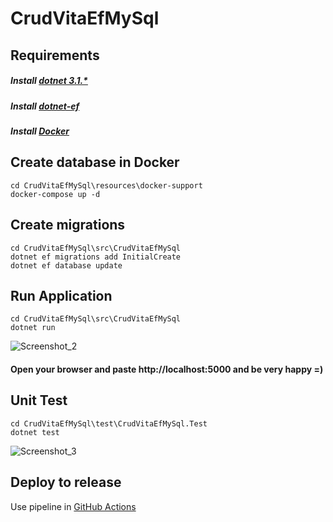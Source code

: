 # CrudVitaEfMySql 

## Requirements
##### Install [dotnet 3.1.*](https://dotnet.microsoft.com/download/dotnet/3.1) 
##### Install [dotnet-ef](https://docs.microsoft.com/pt-br/ef/core/get-started/overview/install) 
##### Install [Docker](https://docs.docker.com/get-docker/) 

## Create database in Docker
```
cd CrudVitaEfMySql\resources\docker-support
docker-compose up -d
```

## Create migrations
```
cd CrudVitaEfMySql\src\CrudVitaEfMySql
dotnet ef migrations add InitialCreate
dotnet ef database update
```

## Run Application
```
cd CrudVitaEfMySql\src\CrudVitaEfMySql
dotnet run
```
![Screenshot_2](https://user-images.githubusercontent.com/13908258/115157599-84c8f880-a060-11eb-8ffd-4f976dbf43d6.png)

#### Open your browser and paste http://localhost:5000 and be very happy =)

## Unit Test
```
cd CrudVitaEfMySql\test\CrudVitaEfMySql.Test
dotnet test
```
![Screenshot_3](https://user-images.githubusercontent.com/13908258/115157767-64e60480-a061-11eb-8e3e-2c83e894f7d6.png)

## Deploy to release
Use pipeline in [GitHub Actions](https://github.com/wodsonluiz/CrudVitaEfMySql/actions)

